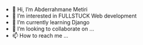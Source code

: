 - 👋 Hi, I’m Abderrahmane Metiri
- 👀 I’m interested in FULLSTUCK Web development
- 🌱 I’m currently learning Django 
- 💞️ I’m looking to collaborate on ...
- 📫 How to reach me ...

<!---
Abdou-MTR/Abdou-MTR is a ✨ special ✨ repository because its `README.md` (this file) appears on your GitHub profile.
You can click the Preview link to take a look at your changes.
--->
